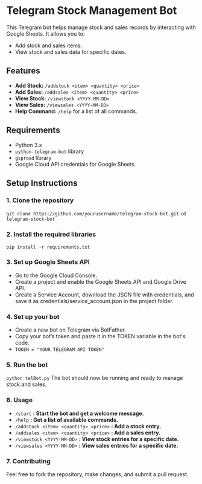 # Telegram Stock Management Bot

This Telegram bot helps manage stock and sales records by interacting with Google Sheets. It allows you to:
- Add stock and sales items.
- View stock and sales data for specific dates.

## Features
- **Add Stock:** `/addstock <item> <quantity> <price>`
- **Add Sales:** `/addsales <item> <quantity> <price>`
- **View Stock:** `/viewstock <YYYY-MM-DD>`
- **View Sales:** `/viewsales <YYYY-MM-DD>`
- **Help Command:** `/help` for a list of all commands.

## Requirements
- Python 3.x
- `python-telegram-bot` library
- `gspread` library
- Google Cloud API credentials for Google Sheets

## Setup Instructions

### 1. Clone the repository
`git clone https://github.com/yourusername/telegram-stock-bot.git`
`cd telegram-stock-bot`

### 2. Install the required libraries
`pip install -r requirements.txt`

### 3. Set up Google Sheets API
- Go to the Google Cloud Console.
- Create a project and enable the Google Sheets API and Google Drive API.
- Create a Service Account, download the JSON file with credentials, and save it as credentials/service_account.json in the project folder.

### 4. Set up your bot
- Create a new bot on Telegram via BotFather.
- Copy your bot’s token and paste it in the TOKEN variable in the bot's code.
- `TOKEN = "YOUR TELEGRAM API TOKEN"`

### 5. Run the bot
`python telBot.py`
The bot should now be running and ready to manage stock and sales.

### 6. Usage
- `/start` **: Start the bot and get a welcome message.**
- `/help` **: Get a list of available commands.**
- `/addstock <item> <quantity> <price>` **: Add a stock entry.**
- `/addsales <item> <quantity> <price>` **: Add a sales entry.**
- `/viewstock <YYYY-MM-DD>` **: View stock entries for a specific date.**
- `/viewsales <YYYY-MM-DD>` **: View sales entries for a specific date.**

### 7. Contributing
Feel free to fork the repository, make changes, and submit a pull request.